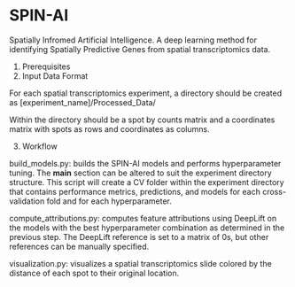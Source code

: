 # SPIN-AI
Spatially Infromed Artificial Intelligence. A deep learning method for identifying Spatially Predictive Genes from spatial transcriptomics data.

1. Prerequisites
2. Input Data Format

For each spatial transcriptomics experiment, a directory should be created as [experiment_name]/Processed_Data/

Within the directory should be a spot by counts matrix and a coordinates matrix with spots as rows and coordinates as columns.

3. Workflow

build_models.py: builds the SPIN-AI models and performs hyperparameter tuning. The __main__ section can be altered to suit the experiment directory structure. This script will create a CV folder within the experiment directory that contains performance metrics, predictions, and models for each cross-validation fold and for each hyperparameter.

compute_attributions.py: computes feature attributions using DeepLift on the models with the best hyperparameter combination as determined in the previous step. The DeepLift reference is set to a matrix of 0s, but other references can be manually specified.

visualization.py: visualizes a spatial transcriptomics slide colored by the distance of each spot to their original location.
